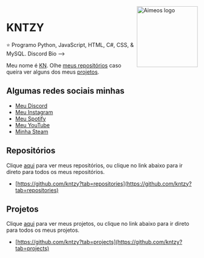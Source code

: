 <a href="https://discord.bio/p/ekinotzy">
    <img src="https://i.ytimg.com/vi/y0b9FMc4Or0/maxresdefault.jpg" alt="Aimeos logo" title="Aimeos" align="right" height="160" />
</a>

KNTZY
======================


:star: Programo Python, JavaScript, HTML, C#, CSS, & MySQL. Discord Bio -->



Meu nome é [KN](https://github.com/kntzy). Olhe
[meus repositórios](https://github.com/kntzy?tab=repositories) caso queira ver alguns dos meus [projetos](https://github.com/kntzy?tab=projects).

## Algumas redes sociais minhas

- [Meu Discord](https://discord.bio/p/ekinotzy)
- [Meu Instagram](https://www.instagram.com/ekinotzy/)
- [Meu Spotify](https://open.spotify.com/user/8x0ksnv8ph7clfmsfii97mvhr?si=TLj4gIm2TQmX1RpbwOf9xQ)
- [Meu YouTube](https://www.youtube.com/channel/UCYKnOFW1gtvMUVO6GAPuRBw)
- [Minha Steam](https://steamcommunity.com/profiles/76561198992173125)

## Repositórios

Clique [aqui](https://github.com/kntzy?tab=repositories) para ver meus repositórios, ou clique no link abaixo para ir direto para todos os meus repositórios.
- [https://github.com/kntzy?tab=repositories](https://github.com/kntzy?tab=repositories)

## Projetos

Clique [aqui](https://github.com/kntzy?tab=projects) para ver meus projetos, ou clique no link abaixo para ir direto para todos os meus projetos.
- [https://github.com/kntzy?tab=projects](https://github.com/kntzy?tab=projects)
